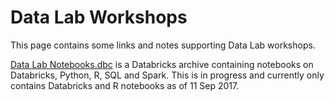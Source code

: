 # Data Lab Workshops

This page contains some links and notes supporting Data Lab workshops. 

[Data Lab Notebooks.dbc](./Data%20Lab%20Notebooks.dbc) is a Databricks archive containing notebooks on Databricks, Python, R, SQL and Spark. This is in progress and currently only contains Databricks and R notebooks as of 11 Sep 2017. 
